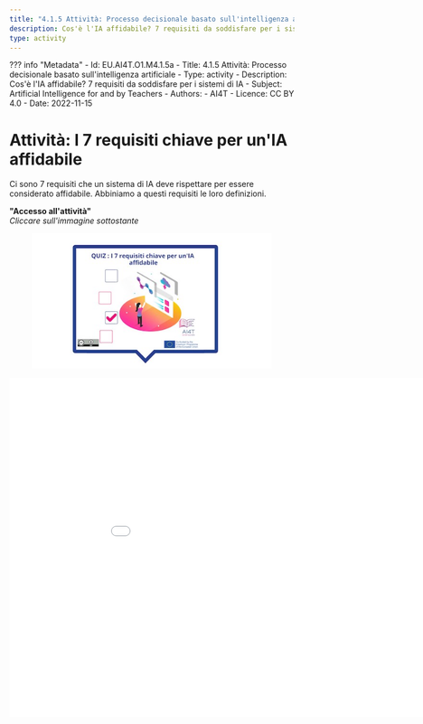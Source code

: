 ```yaml
---
title: "4.1.5 Attività: Processo decisionale basato sull'intelligenza artificiale"
description: Cos'è l'IA affidabile? 7 requisiti da soddisfare per i sistemi di IA
type: activity
---
```

??? info "Metadata"
    - Id: EU.AI4T.O1.M4.1.5a
    - Title: 4.1.5 Attività: Processo decisionale basato sull'intelligenza artificiale
    - Type: activity
    - Description: Cos'è l'IA affidabile? 7 requisiti da soddisfare per i sistemi di IA
    - Subject: Artificial Intelligence for and by Teachers
    - Authors:
        - AI4T 
    - Licence: CC BY 4.0
    - Date: 2022-11-15


# Attività: I 7 requisiti chiave per un'IA affidabile

Ci sono 7 requisiti che un sistema di IA deve rispettare per essere considerato affidabile.
Abbiniamo a questi requisiti le loro definizioni.

**"Accesso all'attività"**  
_Cliccare sull'immagine sottostante_

<figure><img src="Images/VisuelQUIZThe7keyrequirementsfortrustworthyAI-IT.jpg" alt="Illustration for AI-based decision making Activity"/>  
</figure>

<center><iframe width="960" height="600" src="4-1-5a-risks-associated-to-the-use-of-AI-systems/4-1-5a-making-decision-with-AI.html" frameborder="0" allowfullscreen></iframe></center>
